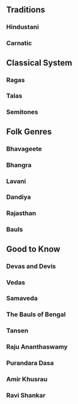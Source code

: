 ## Traditions

### Hindustani

### Carnatic

## Classical System

### Ragas

### Talas

### Semitones

## Folk Genres

### Bhavageete

### Bhangra

### Lavani

### Dandiya

### Rajasthan

### Bauls

## Good to Know 
### Devas and Devis  
### Vedas  
### Samaveda  
### The Bauls of Bengal  
### Tansen  
### Raju Ananthaswamy  
### Purandara Dasa  
### Amir Khusrau  
### Ravi Shankar